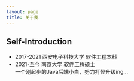 ```yaml
---
layout: page
title: 关于我 
---
```

## Self-Introduction
- 2017-2021 西安电子科技大学 软件工程本科
- 2021-至今 南京大学 软件工程硕士  
一个刚起步的Java后端小白，努力打怪升级ing... 





